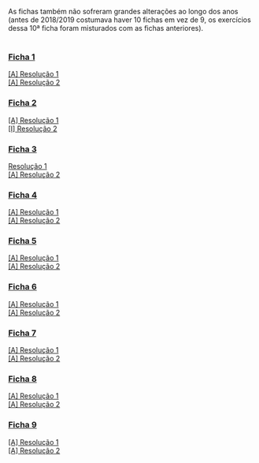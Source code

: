 As fichas também não sofreram grandes alterações ao longo dos anos (antes de 2018/2019 costumava haver 10 fichas em vez de 9, os exercícios dessa 10ª ficha foram misturados com as fichas anteriores).
<br><br>
### [Ficha 1](ficha1.pdf)
[[A] Resolução 1](f1_res1.md)
<br>[[A] Resolução 2](f1_res2.md)
### [Ficha 2](ficha2.pdf)
[[A] Resolução 1](f2_res1.md)
<br>[[I] Resolução 2](I-f2_res2.md)
### [Ficha 3](ficha3.pdf)
[Resolução 1](f3_res2.md)
<br>[[A] Resolução 2](f1_res2.md)
### [Ficha 4](ficha4.pdf)
[[A] Resolução 1](f4_res2.md)
<br>[[A] Resolução 2](f4_res2.md)
### [Ficha 5](ficha5.pdf)
[[A] Resolução 1](f5_res2.md)
<br>[[A] Resolução 2](f5_res2.md)
### [Ficha 6](ficha6.pdf)
[[A] Resolução 1](f6_res2.md)
<br>[[A] Resolução 2](f6_res2.md)
### [Ficha 7](ficha7.pdf)
[[A] Resolução 1](f7_res2.md)
<br>[[A] Resolução 2](f1_res7.md)
### [Ficha 8](ficha8.pdf)
[[A] Resolução 1](f8_res2.md)
<br>[[A] Resolução 2](f8_res2.md)
### [Ficha 9](ficha9.pdf)
[[A] Resolução 1](f9_res1.md)
<br>[[A] Resolução 2](f9_res2.md)
